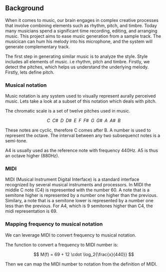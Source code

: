 ## Background

When it comes to music, our brain engages in complex creative processes
that involve combining elements such as rhythm, pitch, and timbre.
Today many musicians spend a significant time recording, editing, and arranging music.
This project aims to ease music generation from a sample track. The musicican can hum his melody
into his microphone, and the system will generate complementary track.

The first step in generating similar music is to analyze the style.
Style includes all elements of music. i.e rhythm, pitch and timbre.
Firstly, we detect the pitches, which helps us understand the underlying melody.
Firstly, lets define pitch.

### Musical notation

Music notation is any system used to visually represent aurally perceived music. Lets take a look at a subset of this notation which deals with pitch.

The chromatic scale is a set of twelve pitches used in music. 

$$C \;\; C\# \;\; D \;\; D\# \;\; E \;\; F \;\; F\# \;\; G \;\; G\# \;\; A \;\; A\# \;\; B$$

These notes are cyclic, therefore C comes after B. A number is used to represent the octave.
The interval between any two subsequenct notes is a semi-tone.

A4 is usually used as the reference note with frequency 440Hz. A5 is thus an octave higher (880Hz).

### MIDI

MIDI (Musical Instrument Digital Interface) is a standard interface recognized by several musical instruments and processors. In MIDI the middle C note (C4) is represented with the number 60. A note that is a semitone higher is represented by a number one higher than the previous. Similary, a note that is a semitone lower is represented by a number one less than the previous. For A4, which is 9 semitones higher than C4, the midi representation is 69.


### Mapping frequency to musical notation

We can leverage MIDI to convert frequency to musical notation.

The function to convert a frequency to MIDI number is:

$$  M(f) = 69 + 12 \cdot \log_2{\frac{x}{440}} $$


Then we can map the MIDI number to notation from the definition of MIDI.